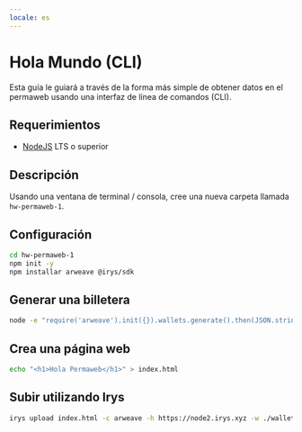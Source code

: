 ```yaml
---
locale: es
---
```


# Hola Mundo (CLI)

Esta guía le guiará a través de la forma más simple de obtener datos en el permaweb usando una interfaz de línea de comandos (CLI).

## Requerimientos

-   [NodeJS](https://nodejs.org) LTS o superior

## Descripción

Usando una ventana de terminal / consola, cree una nueva carpeta llamada `hw-permaweb-1`.

## Configuración

```sh
cd hw-permaweb-1
npm init -y
npm installar arweave @irys/sdk
```

## Generar una billetera

```sh
node -e "require('arweave').init({}).wallets.generate().then(JSON.stringify).then(console.log.bind(console))" > wallet.json
```

## Crea una página web

```sh
echo "<h1>Hola Permaweb</h1>" > index.html
```

## Subir utilizando Irys

```sh
irys upload index.html -c arweave -h https://node2.irys.xyz -w ./wallet.json
```
